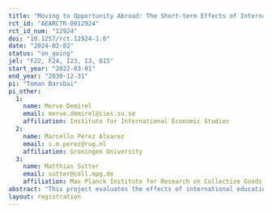 ```yaml
---
title: "Moving to Opportunity Abroad: The Short-term Effects of International Educational Migration"
rct_id: "AEARCTR-0012924"
rct_id_num: "12924"
doi: "10.1257/rct.12924-1.0"
date: "2024-02-02"
status: "on_going"
jel: "F22, F24, I23, I3, O15"
start_year: "2022-03-01"
end_year: "2030-12-31"
pi: "Toman Barsbai"
pi_other:
  1:
    name: Merve Demirel
    email: merve.demirel@iies.su.se
    affiliation: Institute for International Economic Studies
  2:
    name: Marcello Pérez Alvarez
    email: s.m.perez@rug.nl
    affiliation: Groningen University
  3:
    name: Matthias Sutter
    email: sutter@coll.mpg.de
    affiliation: Max Planck Institute for Research on Collective Goods
abstract: "This project evaluates the effects of international educational migration, a novel approach to reducing global inequality by helping individuals from low-income countries to study and work in high-income countries. We partner with Malengo, an NGO that supports Ugandan students to pursue a Bachelor’s degree in Germany. We conduct a randomized controlled trial, exploiting that Malengo randomizes admission among qualified applicants, and compare the outcomes of applicants who are selected by Malengo and those who are not, as well as their families and communities in Uganda. Here, we focus on short-term outcomes within the first three years of students’ arrival in Germany, i.e. before they complete their degrees and enter the labor market. We measure the effects of the intervention on objective and subjective wellbeing, cognitive skills, and aspirations of applicants and their social networks in Uganda."
layout: registration
---
```


